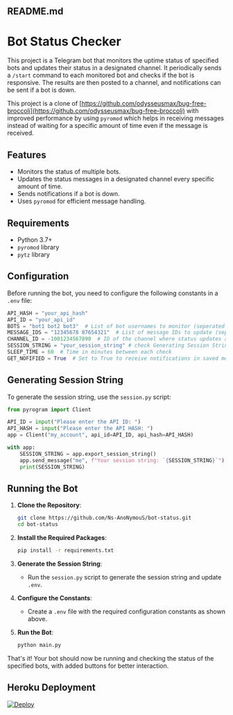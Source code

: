 ## README.md

# Bot Status Checker

This project is a Telegram bot that monitors the uptime status of specified bots and updates their status in a designated channel. It periodically sends a `/start` command to each monitored bot and checks if the bot is responsive. The results are then posted to a channel, and notifications can be sent if a bot is down.

This project is a clone of [https://github.com/odysseusmax/bug-free-broccoli](https://github.com/odysseusmax/bug-free-broccoli) with improved performance by using `pyromod` which helps in receiving messages instead of waiting for a specific amount of time even if the message is received.

## Features

- Monitors the status of multiple bots.
- Updates the status messages in a designated channel every specific amount of time.
- Sends notifications if a bot is down.
- Uses `pyromod` for efficient message handling.

## Requirements

- Python 3.7+
- `pyromod` library
- `pytz` library

## Configuration

Before running the bot, you need to configure the following constants in a `.env` file:

```python
API_HASH = "your_api_hash"
API_ID = "your_api_id"
BOTS = "bot1 bot2 bot3"  # List of bot usernames to monitor (seperated by space)
MESSAGE_IDS = "12345678 87654321"  # List of message IDs to update (seperated by space)
CHANNEL_ID = -1001234567890  # ID of the channel where status updates are posted
SESSION_STRING = "your_session_string" # check Generating Session String
SLEEP_TIME = 60  # Time in minutes between each check
GET_NOFIFIED = True  # Set to True to receive notifications in saved messages if a bot is down (default: False)
```

## Generating Session String

To generate the session string, use the `session.py` script:

```python
from pyrogram import Client

API_ID = input("Please enter the API ID: ")
API_HASH = input("Please enter the API HASH: ")
app = Client("my_account", api_id=API_ID, api_hash=API_HASH)

with app:
    SESSION_STRING = app.export_session_string()
    app.send_message("me", f"Your session string: `{SESSION_STRING}`")
    print(SESSION_STRING)
```

## Running the Bot

1. **Clone the Repository**:
    ```bash
    git clone https://github.com/Ns-AnoNymouS/bot-status.git
    cd bot-status
    ```

2. **Install the Required Packages**:

    ```bash
    pip install -r requirements.txt
    ```

3. **Generate the Session String**:
    - Run the `session.py` script to generate the session string and update `.env`.

4. **Configure the Constants**:
    - Create a `.env` file with the required configuration constants as shown above.

5. **Run the Bot**:
    ```bash
    python main.py
    ```

That's it! Your bot should now be running and checking the status of the specified bots, with added buttons for better interaction.

## Heroku Deployment
[![Deploy](https://www.herokucdn.com/deploy/button.svg)](https://heroku.com/deploy?template=https://github.com/Ns-AnoNymouS/bot-status/tree/master)